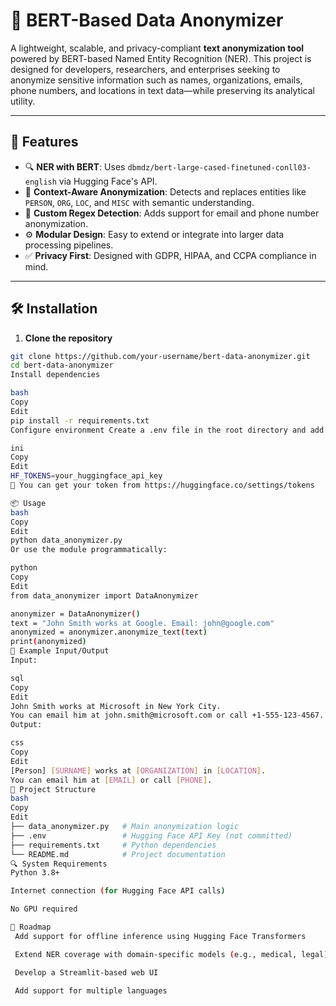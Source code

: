 # 🤖 BERT-Based Data Anonymizer

A lightweight, scalable, and privacy-compliant **text anonymization tool** powered by BERT-based Named Entity Recognition (NER). This project is designed for developers, researchers, and enterprises seeking to anonymize sensitive information such as names, organizations, emails, phone numbers, and locations in text data—while preserving its analytical utility.

---

## 🚀 Features

- 🔍 **NER with BERT**: Uses `dbmdz/bert-large-cased-finetuned-conll03-english` via Hugging Face's API.
- 🧠 **Context-Aware Anonymization**: Detects and replaces entities like `PERSON`, `ORG`, `LOC`, and `MISC` with semantic understanding.
- 📧 **Custom Regex Detection**: Adds support for email and phone number anonymization.
- ⚙️ **Modular Design**: Easy to extend or integrate into larger data processing pipelines.
- ✅ **Privacy First**: Designed with GDPR, HIPAA, and CCPA compliance in mind.

---

## 🛠️ Installation

1. **Clone the repository**
```bash
git clone https://github.com/your-username/bert-data-anonymizer.git
cd bert-data-anonymizer
Install dependencies

bash
Copy
Edit
pip install -r requirements.txt
Configure environment Create a .env file in the root directory and add your Hugging Face API token:

ini
Copy
Edit
HF_TOKENS=your_huggingface_api_key
🔐 You can get your token from https://huggingface.co/settings/tokens

📦 Usage
bash
Copy
Edit
python data_anonymizer.py
Or use the module programmatically:

python
Copy
Edit
from data_anonymizer import DataAnonymizer

anonymizer = DataAnonymizer()
text = "John Smith works at Google. Email: john@google.com"
anonymized = anonymizer.anonymize_text(text)
print(anonymized)
🧪 Example Input/Output
Input:

sql
Copy
Edit
John Smith works at Microsoft in New York City.
You can email him at john.smith@microsoft.com or call +1-555-123-4567.
Output:

css
Copy
Edit
[Person] [SURNAME] works at [ORGANIZATION] in [LOCATION].
You can email him at [EMAIL] or call [PHONE].
🧱 Project Structure
bash
Copy
Edit
├── data_anonymizer.py   # Main anonymization logic
├── .env                 # Hugging Face API Key (not committed)
├── requirements.txt     # Python dependencies
└── README.md            # Project documentation
🔍 System Requirements
Python 3.8+

Internet connection (for Hugging Face API calls)

No GPU required

📌 Roadmap
 Add support for offline inference using Hugging Face Transformers

 Extend NER coverage with domain-specific models (e.g., medical, legal)

 Develop a Streamlit-based web UI

 Add support for multiple languages
